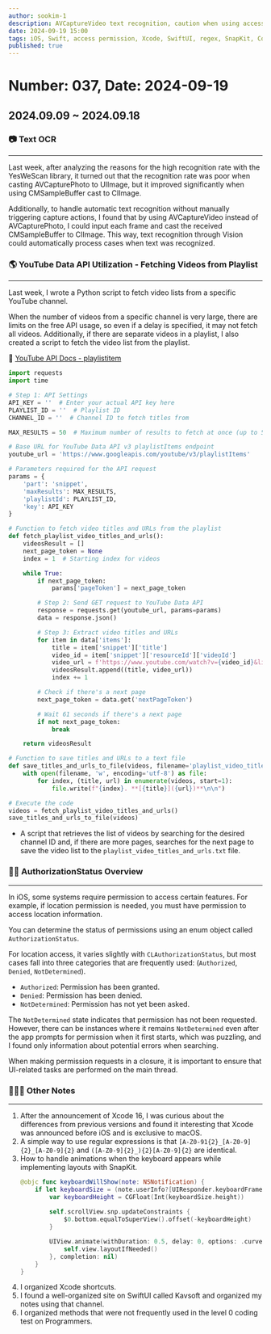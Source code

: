 ```yaml
---
author: sookim-1
description: AVCaptureVideo text recognition, caution when using access permissions, differences between Xcode versions, Xcode shortcut key compilation, writing YouTube Playlist scripts, handling SnapKit animations, regex tips, SwiftUI - Kavsoft, Programmers coding test
date: 2024-09-19 15:00
tags: iOS, Swift, access permission, Xcode, SwiftUI, regex, SnapKit, CodingTest, Youtube, Vision
published: true
---
```

# Number: 037, Date: 2024-09-19
## 2024.09.09 ~ 2024.09.18
### 📷 Text OCR

---

Last week, after analyzing the reasons for the high recognition rate with the YesWeScan library, it turned out that the recognition rate was poor when casting AVCapturePhoto to UIImage, but it improved significantly when using CMSampleBuffer cast to CIImage.

Additionally, to handle automatic text recognition without manually triggering capture actions, I found that by using AVCaptureVideo instead of AVCapturePhoto, I could input each frame and cast the received CMSampleBuffer to CIImage. This way, text recognition through Vision could automatically process cases when text was recognized.

### 🌎 YouTube Data API Utilization - Fetching Videos from Playlist

---

Last week, I wrote a Python script to fetch video lists from a specific YouTube channel.

When the number of videos from a specific channel is very large, there are limits on the free API usage, so even if a delay is specified, it may not fetch all videos. Additionally, if there are separate videos in a playlist, I also created a script to fetch the video list from the playlist.

🔗 [YouTube API Docs - playlistitem](https://developers.google.com/youtube/v3/docs/playlistItems/list?hl=ko)


```python
import requests
import time

# Step 1: API Settings
API_KEY = ''  # Enter your actual API key here
PLAYLIST_ID = ''  # Playlist ID
CHANNEL_ID = ''  # Channel ID to fetch titles from

MAX_RESULTS = 50  # Maximum number of results to fetch at once (up to 50)

# Base URL for YouTube Data API v3 playlistItems endpoint
youtube_url = 'https://www.googleapis.com/youtube/v3/playlistItems'

# Parameters required for the API request
params = {
    'part': 'snippet',
    'maxResults': MAX_RESULTS,
    'playlistId': PLAYLIST_ID,
    'key': API_KEY
}

# Function to fetch video titles and URLs from the playlist
def fetch_playlist_video_titles_and_urls():
    videosResult = []
    next_page_token = None
    index = 1  # Starting index for videos

    while True:
        if next_page_token:
            params['pageToken'] = next_page_token

        # Step 2: Send GET request to YouTube Data API
        response = requests.get(youtube_url, params=params)
        data = response.json()

        # Step 3: Extract video titles and URLs
        for item in data['items']:
            title = item['snippet']['title']
            video_id = item['snippet']['resourceId']['videoId']
            video_url = f'https://www.youtube.com/watch?v={video_id}&list={PLAYLIST_ID}&index={index}'
            videosResult.append((title, video_url))
            index += 1

        # Check if there's a next page
        next_page_token = data.get('nextPageToken')

        # Wait 61 seconds if there's a next page
        if not next_page_token:
            break

    return videosResult

# Function to save titles and URLs to a text file
def save_titles_and_urls_to_file(videos, filename='playlist_video_titles_and_urls.txt'):
    with open(filename, 'w', encoding='utf-8') as file:
        for index, (title, url) in enumerate(videos, start=1):
            file.write(f"{index}. **[{title}]({url})**\n\n")

# Execute the code
videos = fetch_playlist_video_titles_and_urls()
save_titles_and_urls_to_file(videos)
```

- A script that retrieves the list of videos by searching for the desired channel ID and, if there are more pages, searches for the next page to save the video list to the `playlist_video_titles_and_urls.txt` file.

### 👨‍🎓 AuthorizationStatus Overview

---

In iOS, some systems require permission to access certain features. For example, if location permission is needed, you must have permission to access location information.

You can determine the status of permissions using an enum object called `AuthorizationStatus`.

For location access, it varies slightly with `CLAuthorizationStatus`, but most cases fall into three categories that are frequently used: (`Authorized`, `Denied`, `NotDetermined`).

- `Authorized`: Permission has been granted.
- `Denied`: Permission has been denied.
- `NotDetermined`: Permission has not yet been asked.

The `NotDetermined` state indicates that permission has not been requested. However, there can be instances where it remains `NotDetermined` even after the app prompts for permission when it first starts, which was puzzling, and I found only information about potential errors when searching.

When making permission requests in a closure, it is important to ensure that UI-related tasks are performed on the main thread.

### 🙋🏻‍♂️ Other Notes

---

1. After the announcement of Xcode 16, I was curious about the differences from previous versions and found it interesting that Xcode was announced before iOS and is exclusive to macOS.
2. A simple way to use regular expressions is that `[A-Z0-91{2}_[A-Z0-9]{2}_[A-Z0-9]{2}` and `([A-Z0-9]{2}_){2}[A-Z0-9]{2}` are identical.
3. How to handle animations when the keyboard appears while implementing layouts with SnapKit.
    ```swift
    @objc func keyboardWillShow(note: NSNotification) {
        if let keyboardSize = (note.userInfo?[UIResponder.keyboardFrameEndUserInfoKey] as? NSValue)?.cgRectValue {
            var keyboardHeight = CGFloat(Int(keyboardSize.height))
            
            self.scrollView.snp.updateConstraints {
                $0.bottom.equalToSuperView().offset(-keyboardHeight)
            }
    
            UIView.animate(withDuration: 0.5, delay: 0, options: .curveEaseOut, animations: {
                self.view.layoutIfNeeded()
            }, completion: nil)
        }
    }
    ```
4. I organized Xcode shortcuts.
5. I found a well-organized site on SwiftUI called Kavsoft and organized my notes using that channel.
6. I organized methods that were not frequently used in the level 0 coding test on Programmers.

